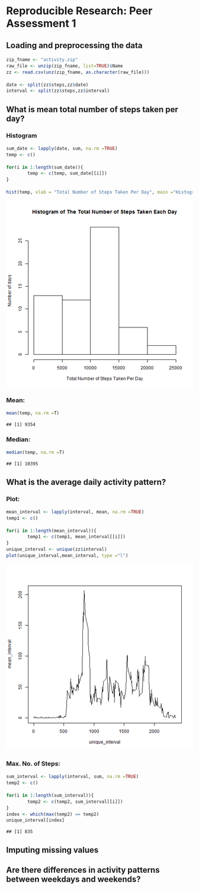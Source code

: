 # Reproducible Research: Peer Assessment 1


## Loading and preprocessing the data

```r
zip_fname <- "activity.zip"
raw_file <- unzip(zip_fname, list=TRUE)$Name
zz <- read.csv(unz(zip_fname, as.character(raw_file)))

date <- split(zz$steps,zz$date)
interval <- split(zz$steps,zz$interval)
```


## What is mean total number of steps taken per day?
### Histogram

```r
sum_date <- lapply(date, sum, na.rm =TRUE)
temp <- c()

for(i in 1:length(sum_date)){
        temp <- c(temp, sum_date[[i]])        
}

hist(temp, xlab = "Total Number of Steps Taken Per Day", main ="Histogram of The Total Number of Steps Taken Each Day", ylab ="Number of days")
```

![plot of chunk unnamed-chunk-2](figure/unnamed-chunk-2.png) 

### Mean:

```r
mean(temp, na.rm =T)
```

```
## [1] 9354
```
### Median:

```r
median(temp, na.rm =T)
```

```
## [1] 10395
```
## What is the average daily activity pattern?
### Plot:

```r
mean_interval <- lapply(interval, mean, na.rm =TRUE)
temp1 <- c()

for(i in 1:length(mean_interval)){
        temp1 <- c(temp1, mean_interval[[i]])        
}
unique_interval <- unique(zz$interval)
plot(unique_interval,mean_interval, type ="l")
```

![plot of chunk unnamed-chunk-5](figure/unnamed-chunk-5.png) 

### Max. No. of Steps:

```r
sum_interval <- lapply(interval, sum, na.rm =TRUE)
temp2 <- c()

for(i in 1:length(sum_interval)){
        temp2 <- c(temp2, sum_interval[[i]])        
}
index <- which(max(temp2) == temp2)
unique_interval[index]
```

```
## [1] 835
```



## Imputing missing values



## Are there differences in activity patterns between weekdays and weekends?
